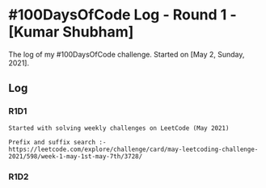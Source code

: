 # #100DaysOfCode Log - Round 1 - [Kumar Shubham]

The log of my #100DaysOfCode challenge. Started on [May 2, Sunday, 2021].

## Log

### R1D1 
    Started with solving weekly challenges on LeetCode (May 2021)

    Prefix and suffix search :- https://leetcode.com/explore/challenge/card/may-leetcoding-challenge-2021/598/week-1-may-1st-may-7th/3728/
    
### R1D2
